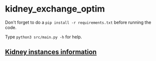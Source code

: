 # kidney_exchange_optim

Don't forget to do a `pip install -r requirements.txt` before running the code.

Type `python3 src/main.py -h` for help.

## [Kidney instances information](data/info.txt)
